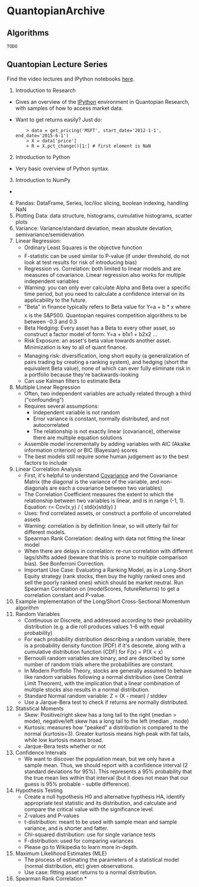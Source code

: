 # QuantopianArchive

## Algorithms

    TODO

## Quantopian Lecture Series

Find the video lectures and IPython notebooks [here](https://www.quantopian.com/lectures).

1. Introduction to Research
  * Gives an overview of the [IPython](https://ipython.org/) environment in Quantopian Research, with samples of how to access market data.
  * Want to get returns easily? Just do:
  
            > data = get_pricing('MSFT', start_date='2012-1-1', end_date='2015-6-1')
            > X = data['price']
            > R = X.pct_change()[1:] # first element is NaN

2. Introduction to Python
  * Very basic overview of Python syntax.
3. Introduction to NumPy
  * 
4. Pandas: DataFrame, Series, loc/iloc slicing, boolean indexing, handling NaN
5. Plotting Data: data structure, histograms, cumulative histograms, scatter plots
7. Variance: Variance/standard deviation, mean absolute deviation, semivariance/semideivation
8. Linear Regression: 
	* Ordinary Least Squares is the objective function
	* F-statistic can be used similar to P-value (if under threshold, do not look at test results for risk of introducing bias)
	* Regression vs. Correlation: both limited to linear models and are measures of covariance. Linear regression also works for multiple independent variables
	* Warning: you can only ever calculate Alpha and Beta over a specific time period, but you need to calculate a confidence interval on its applicability to the future. 
	* "Beta" in finance typically refers to Beta value for Y=a + b * x where x is the S&P500. Quantopian requires competition algorithms to be between -0.3 and 0.3
	* Beta Hedging: Every asset has a Beta to every other asset, so construct a factor model of form: Y=a + b1x1 + b2x2 ...
	* Risk Exposure: an asset's beta value towards another asset. Minimization is key to all of quant finance.
	* Managing risk: diversification, long short equity (a generalization of pairs trading by creating a ranking system), and hedging (short the equivalent Beta value), none of which can ever fully eliminate risk in a portfolio because they're backwards-looking
	* Can use Kalman filters to estimate Beta
9. Multiple Linear Regression
	* Often, two independent variables are actually related through a third ("confounding")
	* Requires several assumptions:
		* Independent variable is not random
		* Error variance is constant, normally distributed, and not autocorrelated
		* The relationship is not exactly linear (covariance), otherwise there are multiple equation solutions
	* Assemble model incrementally by adding variables with AIC (Akaike information criterion) or BIC (Bayesian) scores
	* The best models still require some human judgement as to the best factors to include
10. Linear Correlation Analysis 
	* First, it's helpful to understand [Covariance](http://mathworld.wolfram.com/Covariance.html) and the Covariance Matrix (the diagonal is the variance of the variable, and non-diagonals are each a covariance between two variables)
	* The Correlation Coefficient measures the extent to which the relationship between two variables is linear, and is in range (-1, 1). Equation: r= Cov(x,y) / ( std(x)std(y) )
	* Uses: find correlated assets, or construct a portfolio of uncorrelated assets
	* Warning: correlation is by definition linear, so will utterly fail for different models.
	* Spearman Rank Correlation: dealing with data not fitting the linear model
	* When there are delays in correlation: re-run correlation with different lags/shifts added (beware that this is prone to multiple comparison bias). See Bonferroni Correction.
	* Important Use Case: Evaluating a Ranking Model, as in a Long-Short Equity strategy (rank stocks, then buy the highly ranked ones and sell the poorly ranked ones) which should be market neutral. Run Spearman Correlation on (modelScores, futureReturns) to get a correlation constant and P-value.
11. Example implementation of the Long/Short Cross-Sectional Momentum algorithm
12. Random Variables
	* Continuous or Discrete, and addressed according to their probability distribution (e.g. a die roll produces values 1-6 with equal probability)
	* For each probability distribution describing a random variable, there is a probability density function (PDF) if it's descrete, along with a cumulative distribution function (CDF) for F(x) = P(X < x)
	* Bernoulli random variables are binary, and are described by some number of random trials where the probabilities are constant.
	* In Modern Portfolio Theory, stocks are generally assumed to behave like random variables following a normal distribution (see Central Limit Theorem), with the implication that a linear combination of multiple stocks also results in a normal distribution. 
	* Standard Normal random variable: Z = (X - mean) / stddev
	* Use a Jarque-Bera test to check if returns are normally distributed. 
13. Statistical Moments
	* Skew: Positive/right skew has a long tail to the right (median > mode), negative/left skew has a long tail to the left (median , mode)
	* Kurtosis: measures how "peaked" a distribution is compared to the normal (kurtosis=3). Greater kurtosis means high peak with fat tails, while low kurtosis means broad.
	* Jarque-Bera tests whether or not
14. Confidence Intervals
	* We want to discover the population mean, but we only have a sample mean. Thus, we should report with a confidence interval (2 standard deviations for 95%). This represents a 95% probability that the true mean lies within that interval (but it does not mean that our guess is 95% probable - subtle difference).
15. Hypothesis Testing
	* Create a null hypothesis H0 and alternative hypthesis HA, identify appropriate test statistic and its distribution, and calculate and compare the critical value with the significance level.
	* Z-values and P-values
	* t-distribution: meant to be used with sample mean and sample variance, and is shorter and fatter.
	* Chi-squared distribution: use for single variance tests
	* F-distribution: used for comparing variances
	* Please go to Wikipedia to learn more in-depth.
16. Maximum Likelihood Estimates (MLE)
	* The process of estimating the parameters of a statistical model (normal distribution, etc) given observations. 
	* Use case: fitting asset returns to a normal distribution.
17. Spearman Rank Correlation
	* 